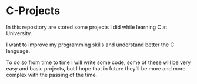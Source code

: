 # C-Projects

In this repository are stored some projects I did while learning C at University.

I want to improve my programming skills and understand better the C language.

To do so from time to time I will write some code, some of these will be very easy and basic projects, but I hope that in future they'll be more and more complex with the passing of the time. 
